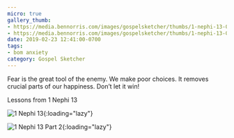 ```yaml
---
micro: true
gallery_thumb:
- https://media.bennorris.com/images/gospelsketcher/thumbs/1-nephi-13-01.jpg
- https://media.bennorris.com/images/gospelsketcher/thumbs/1-nephi-13-02.jpg
date: 2019-02-23 12:41:00-0700
tags:
- bom anxiety
category: Gospel Sketcher
---
```


Fear is the great tool of the enemy. We make poor choices. It removes crucial parts of our happiness. Don’t let it win!

Lessons from 1 Nephi 13

![1 Nephi 13](https://media.bennorris.com/images/gospelsketcher/bom-anxiety-study/1-nephi-13-01.jpg){:loading="lazy"}

![1 Nephi 13 Part 2](https://media.bennorris.com/images/gospelsketcher/bom-anxiety-study/1-nephi-13-02.jpg){:loading="lazy"}
